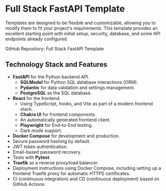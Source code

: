# Full Stack FastAPI Template

Templates are designed to be flexible and customizable, allowing you to modify them to fit your project's requirements. This template provides an excellent starting point with initial setup, security, database, and some API endpoints already configured.

GitHub Repository: Full Stack FastAPI Template

## Technology Stack and Features

- **FastAPI** for the Python backend API.
    - **SQLModel** for Python SQL database interactions (ORM).
    - **Pydantic** for data validation and settings management.
    - **PostgreSQL** as the SQL database.
- **React** for the frontend.
    - Using TypeScript, hooks, and Vite as part of a modern frontend stack.
    - **Chakra UI** for frontend components.
    - An automatically generated frontend client.
    - **Playwright** for End-to-End testing.
    - Dark mode support.
- **Docker Compose** for development and production.
- Secure password hashing by default.
- JWT token authentication.
- Email-based password recovery.
- Tests with **Pytest**.
- **Traefik** as a reverse proxy/load balancer.
- Deployment instructions using Docker Compose, including setting up a frontend Traefik proxy for automatic HTTPS certificates.
- CI (continuous integration) and CD (continuous deployment) based on GitHub Actions.